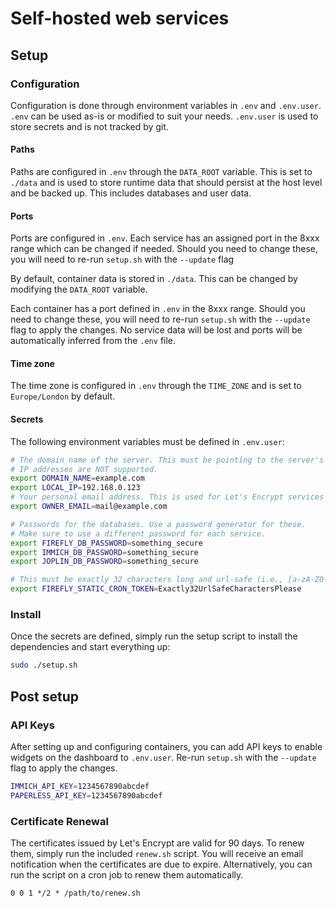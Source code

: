 # Self-hosted web services

## Setup

### Configuration
Configuration is done through environment variables in `.env` and `.env.user`. `.env` can be used as-is
or modified to suit your needs. `.env.user` is used to store secrets and is not tracked by git.

#### Paths
Paths are configured in `.env` through the `DATA_ROOT` variable. This is set to `./data` and is used
to store runtime data that should persist at the host level and be backed up. This includes databases
and user data.

#### Ports
Ports are configured in `.env`. Each service has an assigned port in the 8xxx range which can be changed
if needed. Should you need to change these, you will need to re-run `setup.sh` with the `--update` flag

By default, container data is stored in `./data`. This can be changed by modifying the `DATA_ROOT` variable.

Each container has a port defined in `.env` in the 8xxx range. Should you need to change these, you will need to
re-run `setup.sh` with the `--update` flag to apply the changes. No service data will be lost and ports will be
automatically inferred from the `.env` file.

#### Time zone
The time zone is configured in `.env` through the `TIME_ZONE` and is set to `Europe/London` by default.

#### Secrets
The following environment variables must be defined in `.env.user`:
```bash
# The domain name of the server. This must be pointing to the server's IP address.
# IP addresses are NOT supported.
export DOMAIN_NAME=example.com
export LOCAL_IP=192.168.0.123
# Your personal email address. This is used for Let's Encrypt services that require an email address.
export OWNER_EMAIL=mail@example.com

# Passwords for the databases. Use a password generator for these.
# Make sure to use a different password for each service.
export FIREFLY_DB_PASSWORD=something_secure
export IMMICH_DB_PASSWORD=something_secure
export JOPLIN_DB_PASSWORD=something_secure

# This must be exactly 32 characters long and url-safe (i.e., [a-zA-Z0-9_-] only)])
export FIREFLY_STATIC_CRON_TOKEN=Exactly32UrlSafeCharactersPlease
```


### Install
Once the secrets are defined, simply run the setup script to install the dependencies
and start everything up:
```bash
sudo ./setup.sh
```

## Post setup

### API Keys
After setting up and configuring containers, you can add API keys to enable widgets on the dashboard
to `.env.user`. Re-run `setup.sh` with the `--update` flag to apply the changes.
```bash
IMMICH_API_KEY=1234567890abcdef
PAPERLESS_API_KEY=1234567890abcdef
```

### Certificate Renewal
The certificates issued by Let's Encrypt are valid for 90 days. To renew them, simply run the included
`renew.sh` script. You will receive an email notification when the certificates are due to expire.
Alternatively, you can run the script on a cron job to renew them automatically.
```
0 0 1 */2 * /path/to/renew.sh
```
